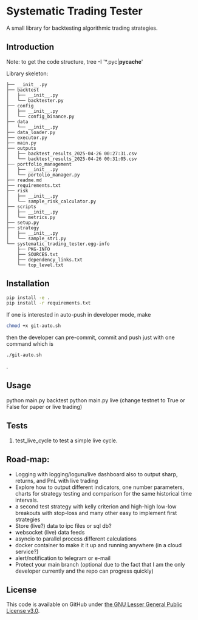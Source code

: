# Systematic Trading Tester

A small library for backtesting algorithmic trading strategies.

## Introduction

Note: to get the code structure, tree -I '*.pyc|__pycache__'

Library skeleton:

```.
├── __init__.py
├── backtest
│   ├── __init__.py
│   └── backtester.py
├── config
│   ├── __init__.py
│   └── config_binance.py
├── data
│   └── __init__.py
├── data_loader.py
├── executor.py
├── main.py
├── outputs
│   ├── backtest_results_2025-04-26 00:27:31.csv
│   └── backtest_results_2025-04-26 00:31:05.csv
├── portfolio_management
│   ├── __init__.py
│   └── portolio_manager.py
├── readme.md
├── requirements.txt
├── risk
│   ├── __init__.py
│   └── sample_risk_calculator.py
├── scripts
│   ├── __init__.py
│   └── metrics.py
├── setup.py
├── strategy
│   ├── __init__.py
│   └── sample_str1.py
└── systematic_trading_tester.egg-info
    ├── PKG-INFO
    ├── SOURCES.txt
    ├── dependency_links.txt
    └── top_level.txt
```

## Installation

```bash
pip install -e .
pip install -r requirements.txt
```

If one is interested in auto-push in developer mode, make

```bash
chmod +x git-auto.sh
```

then the developer can pre-commit, commit and push just with one command which is

```bash
./git-auto.sh
```
.

## Usage

python main.py backtest
python main.py live (change testnet to True or False for paper or live trading)

## Tests

1. test_live_cycle to test a simple live cycle.

## Road-map:
- Logging with logging/loguru/live dashboard also to output sharp, returns, and PnL with live trading
- Explore how to output different indicators, one number parameters, charts for strategy testing and comparison for the same historical time intervals.
- a second test strategy with kelly criterion and high-high low-low breakouts with stop-loss and many other easy to implement first strategies
- Store (live?) data to ipc files or sql db?
- websocket (live) data feeds
- asyncio to parallel process different calculations
- docker container to make it it up and running anywhere (in a cloud service?)
- alert/notification to telegram or e-mail
- Protect your main branch (optional due to the fact that I am the only developer currently and the repo can progress quickly)

## License

This code is available on GitHub under [the GNU Lesser General Public License v3.0](https://www.gnu.org/licenses/lgpl-3.0.en.html).

